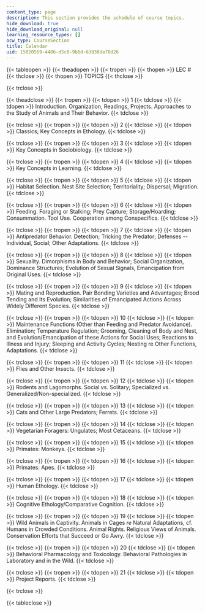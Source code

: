 ```yaml
---
content_type: page
description: This section provides the schedule of course topics.
hide_download: true
hide_download_original: null
learning_resource_types: []
ocw_type: CourseSection
title: Calendar
uid: 15820569-4486-d5c8-9b6d-63838da78d26
---
```


{{< tableopen >}}
{{< theadopen >}}
{{< tropen >}}
{{< thopen >}}
LEC #
{{< thclose >}}
{{< thopen >}}
TOPICS
{{< thclose >}}

{{< trclose >}}

{{< theadclose >}}
{{< tropen >}}
{{< tdopen >}}
1
{{< tdclose >}}
{{< tdopen >}}
Introduction. Organization, Readings, Projects. Approaches to the Study of Animals and Their Behavior.
{{< tdclose >}}

{{< trclose >}}
{{< tropen >}}
{{< tdopen >}}
2
{{< tdclose >}}
{{< tdopen >}}
Classics; Key Concepts in Ethology.
{{< tdclose >}}

{{< trclose >}}
{{< tropen >}}
{{< tdopen >}}
3
{{< tdclose >}}
{{< tdopen >}}
Key Concepts in Sociobiology.
{{< tdclose >}}

{{< trclose >}}
{{< tropen >}}
{{< tdopen >}}
4
{{< tdclose >}}
{{< tdopen >}}
Key Concepts in Learning.
{{< tdclose >}}

{{< trclose >}}
{{< tropen >}}
{{< tdopen >}}
5
{{< tdclose >}}
{{< tdopen >}}
Habitat Selection. Nest Site Selection; Territoriality; Dispersal; Migration.
{{< tdclose >}}

{{< trclose >}}
{{< tropen >}}
{{< tdopen >}}
6
{{< tdclose >}}
{{< tdopen >}}
Feeding. Foraging or Stalking; Prey Capture; Storage/Hoarding; Consummation. Tool Use. Cooperation among Conspecifics.
{{< tdclose >}}

{{< trclose >}}
{{< tropen >}}
{{< tdopen >}}
7
{{< tdclose >}}
{{< tdopen >}}
Antipredator Behavior. Detection; Tricking the Predator; Defenses -- Individual, Social; Other Adaptations.
{{< tdclose >}}

{{< trclose >}}
{{< tropen >}}
{{< tdopen >}}
8
{{< tdclose >}}
{{< tdopen >}}
Sexuality. Dimorphisms in Body and Behavior; Social Organization, Dominance Structures; Evolution of Sexual Signals, Emancipation from Original Uses.
{{< tdclose >}}

{{< trclose >}}
{{< tropen >}}
{{< tdopen >}}
9
{{< tdclose >}}
{{< tdopen >}}
Mating and Reproduction. Pair Bonding Varieties and Advantages; Brood Tending and Its Evolution; Similarities of Emancipated Actions Across Widely Different Species.
{{< tdclose >}}

{{< trclose >}}
{{< tropen >}}
{{< tdopen >}}
10
{{< tdclose >}}
{{< tdopen >}}
Maintenance Functions (Other than Feeding and Predator Avoidance). Elimination; Temperature Regulation; Grooming, Cleaning of Body and Nest, and Evolution/Emancipation of these Actions for Social Uses; Reactions to Illness and Injury; Sleeping and Activity Cycles; Nesting re Other Functions, Adaptations.
{{< tdclose >}}

{{< trclose >}}
{{< tropen >}}
{{< tdopen >}}
11
{{< tdclose >}}
{{< tdopen >}}
Flies and Other Insects.
{{< tdclose >}}

{{< trclose >}}
{{< tropen >}}
{{< tdopen >}}
12
{{< tdclose >}}
{{< tdopen >}}
Rodents and Lagomorphs. Social vs. Solitary; Specialized vs. Generalized/Non-specialized.
{{< tdclose >}}

{{< trclose >}}
{{< tropen >}}
{{< tdopen >}}
13
{{< tdclose >}}
{{< tdopen >}}
Cats and Other Large Predators; Ferrets.
{{< tdclose >}}

{{< trclose >}}
{{< tropen >}}
{{< tdopen >}}
14
{{< tdclose >}}
{{< tdopen >}}
Vegetarian Foragers: Ungulates; Most Cetaceans.
{{< tdclose >}}

{{< trclose >}}
{{< tropen >}}
{{< tdopen >}}
15
{{< tdclose >}}
{{< tdopen >}}
Primates: Monkeys.
{{< tdclose >}}

{{< trclose >}}
{{< tropen >}}
{{< tdopen >}}
16
{{< tdclose >}}
{{< tdopen >}}
Primates: Apes.
{{< tdclose >}}

{{< trclose >}}
{{< tropen >}}
{{< tdopen >}}
17
{{< tdclose >}}
{{< tdopen >}}
Human Ethology.
{{< tdclose >}}

{{< trclose >}}
{{< tropen >}}
{{< tdopen >}}
18
{{< tdclose >}}
{{< tdopen >}}
Cognitive Ethology/Comparative Cognition.
{{< tdclose >}}

{{< trclose >}}
{{< tropen >}}
{{< tdopen >}}
19
{{< tdclose >}}
{{< tdopen >}}
Wild Animals in Captivity. Animals in Cages _re_ Natural Adaptations, cf. Humans in Crowded Conditions. Animal Rights. Religious Views of Animals. Conservation Efforts that Succeed or Go Awry.
{{< tdclose >}}

{{< trclose >}}
{{< tropen >}}
{{< tdopen >}}
20
{{< tdclose >}}
{{< tdopen >}}
Behavioral Pharmacology and Toxicology. Behavioral Pathologies in Laboratory and in the Wild.
{{< tdclose >}}

{{< trclose >}}
{{< tropen >}}
{{< tdopen >}}
21
{{< tdclose >}}
{{< tdopen >}}
Project Reports.
{{< tdclose >}}

{{< trclose >}}

{{< tableclose >}}